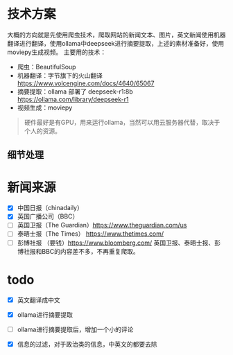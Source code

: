 # 技术方案
大概的方向就是先使用爬虫技术，爬取网站的新闻文本、图片，英文新闻使用机器翻译进行翻译，使用ollama中deepseek进行摘要提取，上述的素材准备好，使用moviepy生成视频。
主要用的技术：
- 爬虫：BeautifulSoup
- 机器翻译：字节旗下的火山翻译 https://www.volcengine.com/docs/4640/65067
- 摘要提取：ollama 部署了 deepseek-r1:8b https://ollama.com/library/deepseek-r1
- 视频生成：moviepy

> 硬件最好是有GPU，用来运行ollama，当然可以用云服务器代替，取决于个人的资源。



## 细节处理

# 新闻来源

- [x] 中国日报（chinadaily）
- [x] 英国广播公司（BBC）
- [ ] 英国卫报（The Guardian）https://www.theguardian.com/us
- [ ] 泰晤士报（The Times） https://www.thetimes.com/
- [ ] 彭博社报 （要钱）https://www.bloomberg.com/
  英国卫报、泰晤士报、彭博社报和BBC的内容差不多，不再重复爬取。

# todo 

- [x] 英文翻译成中文
- [x] ollama进行摘要提取
- [ ] ollama进行摘要提取后，增加一个小的评论
- [x] 信息的过滤，对于政治类的信息，中英文的都要去除

